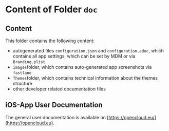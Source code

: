 # Content of Folder `doc`

## Content

This folder contains the following content:
- autogenerated files `configuration.json` and `configuration.adoc`, which contains all app settings, which can be set by MDM or via `Branding.plist`
- `images`folder, which contains auto-generated app screenshots via `fastlane`
- `Themes`folder, which contains technical information about the themes structure
- other developer related documentation files

## iOS-App User Documentation

The general user documentation is available on [https://opencloud.eu/](https://opencloud.eu).


